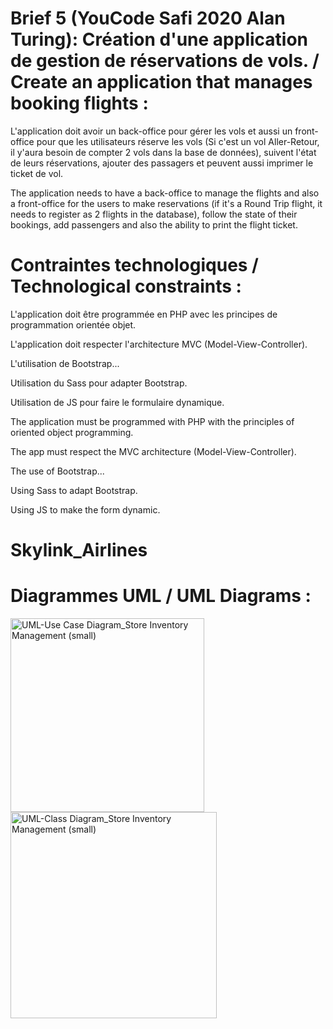 # Brief 5 (YouCode Safi 2020 Alan Turing): Création d'une application de gestion de réservations de vols. / Create an application that manages booking flights :

L'application doit avoir un back-office pour gérer les vols et aussi un front-office pour que les utilisateurs réserve les vols (Si c'est un vol Aller-Retour, il y'aura besoin de compter 2 vols dans la base de données), suivent l'état de leurs réservations, ajouter des passagers et peuvent aussi imprimer le ticket de vol.

The application needs to have a back-office to manage the flights and also a front-office for the users to make reservations (if it's a Round Trip flight, it needs to register as 2 flights in the database), follow the state of their bookings, add passengers and also the ability to print the flight ticket.

#  Contraintes technologiques / Technological constraints :

L'application doit être programmée en PHP avec les principes de programmation orientée objet.

L'application doit respecter l'architecture MVC (Model-View-Controller).

L'utilisation de Bootstrap...

Utilisation du Sass pour adapter Bootstrap.

Utilisation de JS pour faire le formulaire dynamique.


The application must be programmed with PHP with the principles of oriented object programming.

The app must respect the MVC architecture (Model-View-Controller).

The use of Bootstrap...

Using Sass to adapt Bootstrap.

Using JS to make the form dynamic.

# Skylink_Airlines

# Diagrammes UML / UML Diagrams :

<img width="310" alt="UML-Use Case Diagram_Store Inventory Management (small)" src="https://user-images.githubusercontent.com/9354045/116001927-a5f09280-a5e6-11eb-9c10-651419b85523.png">

<img width="330" alt="UML-Class Diagram_Store Inventory Management (small)" src="https://user-images.githubusercontent.com/9354045/116832220-5d674500-aba3-11eb-988a-91c1333174c6.png">
